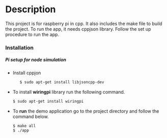 # Description

  This project is for raspberry pi in cpp. It also includes the make file to build the project. To run the app, it needs cppjson library. Follow the set up procedure to run the app.  


### Installation
##### Pi setup for node simulation
 - Install cppjon 
     ```sh
        $ sudo apt-get install libjsoncpp-dev
    ```
 - To install **wiringpi** library run the following command.
   ```sh
   $ sudo apt-get install wiringpi
   ```
  - To **run** the demo application go to the project directory and follow the command below.
    ```sh
    $ make all
    $ ./app
    ```

